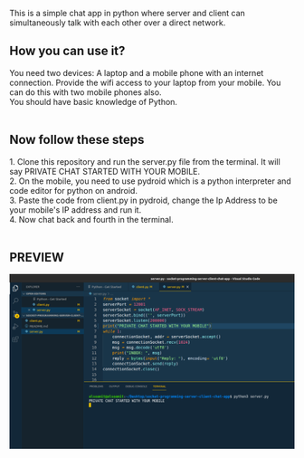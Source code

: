 This is a simple chat app in python where server and client can simultaneously talk with each other over a direct network.
<br>

<h2>How you can use it?</h2>
You need two devices: A laptop and a mobile phone with an internet connection. Provide the wifi access to your laptop from your mobile. You can do this with two mobile phones also.
<br>
You should have basic knowledge of Python.
<br>
<br>
<h2>Now follow these steps</h2>
1. Clone this repository and run the server.py file from the terminal. It will say PRIVATE CHAT STARTED WITH YOUR MOBILE. 
<br>
2. On the mobile, you need to use pydroid which is a python interpreter and code editor for python on android.
<br>
3. Paste the code from client.py in pydroid, change the Ip Address to be your mobile's IP address and run it. 
<br> 
4. Now chat back and fourth in the terminal.
<br>
<br>
<h2>PREVIEW</h2>
<img src="preview.png" />

